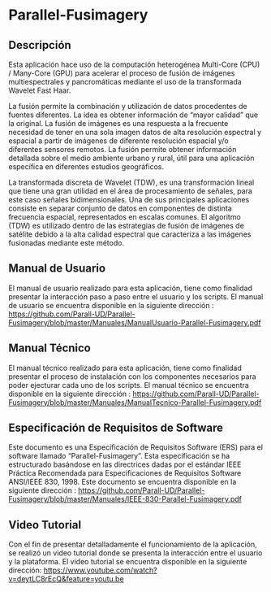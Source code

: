 # Parallel-Fusimagery

## Descripción

Esta aplicación hace uso de la computación heterogénea Multi-Core (CPU) / Many-Core (GPU) para acelerar el proceso de fusión de imágenes multiespectrales y pancromáticas mediante el uso de la transformada Wavelet Fast Haar.

La fusión permite la combinación y utilización de datos procedentes de fuentes diferentes. La idea es obtener información de “mayor calidad” que la original. La fusión de imágenes es una respuesta a la frecuente necesidad de tener en una sola imagen datos de alta resolución espectral y espacial a partir de imágenes de diferente resolución espacial y/o diferentes sensores remotos. La fusión permite obtener información detallada sobre el medio ambiente urbano y rural, útil para una aplicación específica en diferentes estudios geográficos.

La transformada discreta de Wavelet (TDW), es una transformación lineal que tiene una gran utilidad en el área de procesamiento de señales, para este caso señales bidimensionales. Una de sus principales aplicaciones consiste en separar conjunto de datos en componentes de distinta frecuencia espacial, representados en escalas comunes. El algoritmo (TDW) es utilizado dentro de las estrategias de fusión de imágenes de satélite debido a la alta calidad espectral que caracteriza a las imágenes fusionadas mediante este método.

## Manual de Usuario

El manual de usuario realizado para esta aplicación, tiene como finalidad presentar la interacción paso a paso entre el usuario y los scripts. El manual de usuario se encuentra disponible en la siguiente dirección : https://github.com/Parall-UD/Parallel-Fusimagery/blob/master/Manuales/ManualUsuario-Parallel-Fusimagery.pdf

## Manual Técnico

El manual técnico realizado para esta aplicación, tiene como finalidad presentar el proceso de instalación con los componentes necesarios para poder ejecturar cada uno de los scripts. El manual técnico se encuentra disponible en la siguiente dirección : https://github.com/Parall-UD/Parallel-Fusimagery/blob/master/Manuales/ManualTecnico-Parallel-Fusimagery.pdf

## Especificación de Requisitos de Software
Este documento es una Especificación de Requisitos Software (ERS) para el software llamado “Parallel-Fusimagery”. Esta especificación se ha estructurado basándose en las directrices dadas por el estándar IEEE Práctica Recomendada para Especificaciones de Requisitos Software ANSI/IEEE 830, 1998. Este documento se encuentra disponible en la siguiente dirección : https://github.com/Parall-UD/Parallel-Fusimagery/blob/master/Manuales/IEEE-830-Parallel-Fusimagery.pdf

## Video Tutorial
Con el fin de presentar detalladamente el funcionamiento de la aplicación, se realizó un video tutorial donde se presenta la interacción entre el usuario y la plataforma. El video tutorial se encuentra disponible en la siguiente dirección: https://www.youtube.com/watch?v=deytLC8rEcQ&feature=youtu.be
